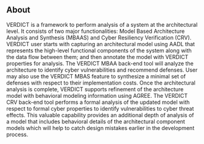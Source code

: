 ## About

VERDICT is a framework to perform analysis of a system at the architectural level. It consists of two major functionalities: Model Based Architecture Analysis and Synthesis (MBAAS) and Cyber Resiliency Verification (CRV). VERDICT user starts with capturing an architectural model using AADL that represents the high-level functional components of the system along with the data flow between them; and then annotate the model with VERDICT properties for analysis. The VERDICT MBAA back-end tool will analyze the architecture to identify cyber vulnerabilities and recommend defenses. User may also use the VERDICT MBAS feature to synthesize a minimal set of defenses with respect to their implementation costs. Once the architectural analysis is complete, VERDICT supports refinement of the architecture model with behavioral modeling information using AGREE. The VERDICT CRV back-end tool performs a formal analysis of the updated model with respect to formal cyber properties to identify vulnerabilities to cyber threat effects. This valuable capability provides an additional depth of analysis of a model that includes behavioral details of the architectural component models which will help to catch design mistakes earlier in the development process.
